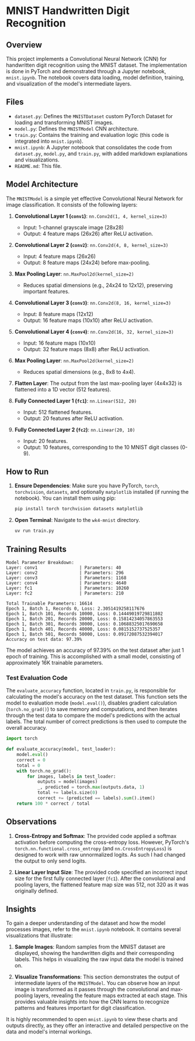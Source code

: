 # MNIST Handwritten Digit Recognition

## Overview
This project implements a Convolutional Neural Network (CNN) for handwritten digit recognition using the MNIST dataset. The implementation is done in PyTorch and demonstrated through a Jupyter notebook, `mnist.ipynb`. The notebook covers data loading, model definition, training, and visualization of the model's intermediate layers.

## Files
- `dataset.py`: Defines the `MNISTDataset` custom PyTorch Dataset for loading and transforming MNIST images.
- `model.py`: Defines the `MNISTModel` CNN architecture.
- `train.py`: Contains the training and evaluation logic (this code is integrated into `mnist.ipynb`).
- `mnist.ipynb`: A Jupyter notebook that consolidates the code from `dataset.py`, `model.py`, and `train.py`, with added markdown explanations and visualizations.
- `README.md`: This file.

## Model Architecture
The `MNISTModel` is a simple yet effective Convolutional Neural Network for image classification. It consists of the following layers:

1.  **Convolutional Layer 1 (`conv1`)**: `nn.Conv2d(1, 4, kernel_size=3)`
    -   Input: 1-channel grayscale image (28x28)
    -   Output: 4 feature maps (26x26) after ReLU activation.

2.  **Convolutional Layer 2 (`conv2`)**: `nn.Conv2d(4, 8, kernel_size=3)`
    -   Input: 4 feature maps (26x26)
    -   Output: 8 feature maps (24x24) before max-pooling.

3.  **Max Pooling Layer**: `nn.MaxPool2d(kernel_size=2)`
    -   Reduces spatial dimensions (e.g., 24x24 to 12x12), preserving important features.

4.  **Convolutional Layer 3 (`conv3`)**: `nn.Conv2d(8, 16, kernel_size=3)`
    -   Input: 8 feature maps (12x12)
    -   Output: 16 feature maps (10x10) after ReLU activation.

5.  **Convolutional Layer 4 (`conv4`)**: `nn.Conv2d(16, 32, kernel_size=3)`
    -   Input: 16 feature maps (10x10)
    -   Output: 32 feature maps (8x8) after ReLU activation.

6.  **Max Pooling Layer**: `nn.MaxPool2d(kernel_size=2)`
    -   Reduces spatial dimensions (e.g., 8x8 to 4x4).

7.  **Flatten Layer**: The output from the last max-pooling layer (4x4x32) is flattened into a 1D vector (512 features).

8.  **Fully Connected Layer 1 (`fc1`)**: `nn.Linear(512, 20)`
    -   Input: 512 flattened features.
    -   Output: 20 features after ReLU activation.

9.  **Fully Connected Layer 2 (`fc2`)**: `nn.Linear(20, 10)`
    -   Input: 20 features.
    -   Output: 10 features, corresponding to the 10 MNIST digit classes (0-9).


## How to Run
1.  **Ensure Dependencies**: Make sure you have PyTorch, `torch`, `torchvision`, `datasets`, and optionally `matplotlib` installed (if running the notebook). You can install them using pip:
    ```bash
    pip install torch torchvision datasets matplotlib
    ```
2.  **Open Terminal**: Navigate to the `wk4-mnist` directory.
    ```zsh
    uv run train.py
    ```

## Training Results

```text
Model Parameter Breakdown:
Layer: conv1                | Parameters: 40
Layer: conv2                | Parameters: 296
Layer: conv3                | Parameters: 1168
Layer: conv4                | Parameters: 4640
Layer: fc1                  | Parameters: 10260
Layer: fc2                  | Parameters: 210

Total Trainable Parameters: 16614
Epoch 1, Batch 1, Records 0, Loss: 2.3051419258117676
Epoch 1, Batch 101, Records 10000, Loss: 0.14449019729811802
Epoch 1, Batch 201, Records 20000, Loss: 0.15814234057863553
Epoch 1, Batch 301, Records 30000, Loss: 0.10688325017690658
Epoch 1, Batch 401, Records 40000, Loss: 0.0815152737525357
Epoch 1, Batch 501, Records 50000, Loss: 0.09172087532394017
Accuracy on test data: 97.39%
```

The model achieves an accuracy of 97.39% on the test dataset after just 1 epoch of training. This is accomplished with a small model, consisting of approximately 16K trainable parameters.

### Test Evaluation Code

The `evaluate_accuracy` function, located in `train.py`, is responsible for calculating the model's accuracy on the test dataset. This function sets the model to evaluation mode (`model.eval()`), disables gradient calculation (`torch.no_grad()`) to save memory and computations, and then iterates through the test data to compare the model's predictions with the actual labels. The total number of correct predictions is then used to compute the overall accuracy.

```python
import torch

def evaluate_accuracy(model, test_loader):
    model.eval()
    correct = 0
    total = 0
    with torch.no_grad():
        for images, labels in test_loader:
            outputs = model(images)
            _, predicted = torch.max(outputs.data, 1)
            total += labels.size(0)
            correct += (predicted == labels).sum().item()
    return 100 * correct / total
```

## Observations

1.  **Cross-Entropy and Softmax**: The provided code applied a softmax activation before computing the cross-entropy loss. However, PyTorch's `torch.nn.functional.cross_entropy` (and `nn.CrossEntropyLoss`) is designed to work with raw unnormalized logits. As such I had changed the output to only send logits.

2.  **Linear Layer Input Size**: The provided code specified an incorrect input size for the first fully connected layer (`fc1`). After the convolutional and pooling layers, the flattened feature map size was 512, not 320 as it was originally defined.

## Insights

To gain a deeper understanding of the dataset and how the model processes images, refer to the `mnist.ipynb` notebook. It contains several visualizations that illustrate:

1.  **Sample Images**: Random samples from the MNIST dataset are displayed, showing the handwritten digits and their corresponding labels. This helps in visualizing the raw input data the model is trained on.

2.  **Visualize Transformations**: This section demonstrates the output of intermediate layers of the `MNISTModel`. You can observe how an input image is transformed as it passes through the convolutional and max-pooling layers, revealing the feature maps extracted at each stage. This provides valuable insights into how the CNN learns to recognize patterns and features important for digit classification.

It is highly recommended to open `mnist.ipynb` to view these charts and outputs directly, as they offer an interactive and detailed perspective on the data and model's internal workings.

